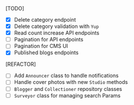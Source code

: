 [TODO]

- [X] Delete category endpoint
- [X] Delete category validation with `Yup`
- [X] Read count increase API endpoints
- [ ] Pagination for API endpoints
- [ ] Pagination for CMS UI
- [X] Published blogs endpoints

[REFACTOR]

- [ ] Add `Announcer` class to handle notifications
- [ ] Handle cover photos with new `Studio` methods
- [ ] `Blogger` and `Collectioner` repository classes
- [ ] `Surveyor` class for managing search Params